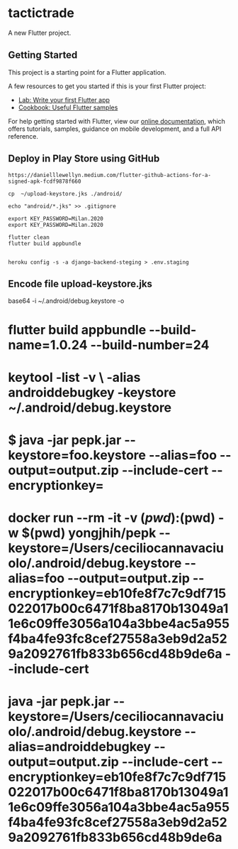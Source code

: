 # tactictrade

A new Flutter project.

## Getting Started

This project is a starting point for a Flutter application.

A few resources to get you started if this is your first Flutter project:

- [Lab: Write your first Flutter app](https://flutter.dev/docs/get-started/codelab)
- [Cookbook: Useful Flutter samples](https://flutter.dev/docs/cookbook)

For help getting started with Flutter, view our
[online documentation](https://flutter.dev/docs), which offers tutorials,
samples, guidance on mobile development, and a full API reference.



## Deploy in Play Store using GitHub

    https://danielllewellyn.medium.com/flutter-github-actions-for-a-signed-apk-fcdf9878f660

    cp  ~/upload-keystore.jks ./android/

    echo "android/*.jks" >> .gitignore

    export KEY_PASSWORD=Milan.2020
    export KEY_PASSWORD=Milan.2020

    flutter clean
    flutter build appbundle


    heroku config -s -a django-backend-steging > .env.staging


    


## Encode file upload-keystore.jks

base64 -i ~/.android/debug.keystore -o <outfile>
  # flutter build appbundle --build-name=1.0.24 --build-number=24

# keytool -list -v \ -alias androiddebugkey -keystore ~/.android/debug.keystore

# $ java -jar pepk.jar --keystore=foo.keystore --alias=foo --output=output.zip --include-cert --encryptionkey=
# docker run --rm -it -v $(pwd):$(pwd) -w $(pwd) yongjhih/pepk --keystore=/Users/ceciliocannavaciuolo/.android/debug.keystore  --alias=foo --output=output.zip --encryptionkey=eb10fe8f7c7c9df715022017b00c6471f8ba8170b13049a11e6c09ffe3056a104a3bbe4ac5a955f4ba4fe93fc8cef27558a3eb9d2a529a2092761fb833b656cd48b9de6a --include-cert


# java -jar pepk.jar --keystore=/Users/ceciliocannavaciuolo/.android/debug.keystore  --alias=androiddebugkey --output=output.zip --include-cert --encryptionkey=eb10fe8f7c7c9df715022017b00c6471f8ba8170b13049a11e6c09ffe3056a104a3bbe4ac5a955f4ba4fe93fc8cef27558a3eb9d2a529a2092761fb833b656cd48b9de6a